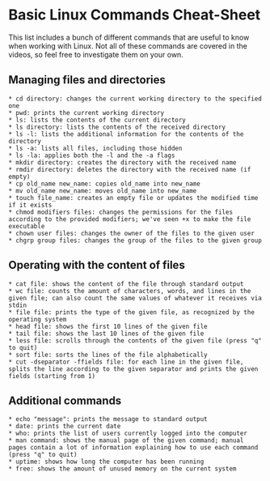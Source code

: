 # Basic Linux Commands Cheat-Sheet
This list includes a bunch of different commands that are useful to know when working with Linux. Not all of these commands are covered in the videos, so feel free to investigate them on your own.

## Managing files and directories
    * cd directory: changes the current working directory to the specified one
    * pwd: prints the current working directory
    * ls: lists the contents of the current directory
    * ls directory: lists the contents of the received directory
    * ls -l: lists the additional information for the contents of the directory
    * ls -a: lists all files, including those hidden
    * ls -la: applies both the -l and the -a flags
    * mkdir directory: creates the directory with the received name
    * rmdir directory: deletes the directory with the received name (if empty)
    * cp old_name new_name: copies old_name into new_name
    * mv old_name new_name: moves old_name into new_name
    * touch file_name: creates an empty file or updates the modified time if it exists
    * chmod modifiers files: changes the permissions for the files according to the provided modifiers; we've seen +x to make the file executable
    * chown user files: changes the owner of the files to the given user
    * chgrp group files: changes the group of the files to the given group
    
## Operating with the content of files
    * cat file: shows the content of the file through standard output
    * wc file: counts the amount of characters, words, and lines in the given file; can also count the same values of whatever it receives via stdin
    * file file: prints the type of the given file, as recognized by the operating system
    * head file: shows the first 10 lines of the given file
    * tail file: shows the last 10 lines of the given file
    * less file: scrolls through the contents of the given file (press "q" to quit)
    * sort file: sorts the lines of the file alphabetically
    * cut -dseparator -ffields file: for each line in the given file, splits the line according to the given separator and prints the given fields (starting from 1)

## Additional commands
    * echo "message": prints the message to standard output
    * date: prints the current date
    * who: prints the list of users currently logged into the computer
    * man command: shows the manual page of the given command; manual pages contain a lot of information explaining how to use each command (press "q" to quit)
    * uptime: shows how long the computer has been running
    * free: shows the amount of unused memory on the current system